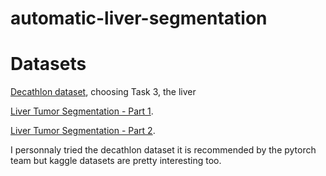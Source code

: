 # automatic-liver-segmentation


# Datasets

[Decathlon dataset](https://drive.google.com/drive/folders/1HqEgzS8BV2c7xYNrZdEAnrHk7osJJ--2), choosing Task 3, the liver

[Liver Tumor Segmentation - Part 1](https://www.kaggle.com/andrewmvd/liver-tumor-segmentation).

[Liver Tumor Segmentation - Part 2](https://www.kaggle.com/andrewmvd/liver-tumor-segmentation-part-2).


I personnaly tried the decathlon dataset it is recommended by the pytorch team but kaggle datasets are pretty interesting too.
